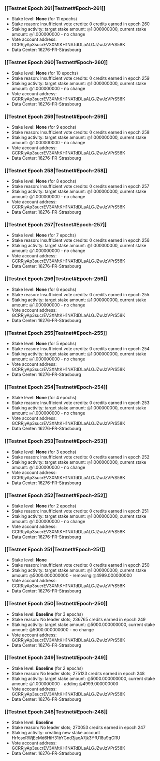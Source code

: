 ### [[Testnet Epoch 261|Testnet#Epoch-261]]
* Stake level: **None** (for 11 epochs)
* Stake reason: Insufficient vote credits: 0 credits earned in epoch 260
* Staking activity: target stake amount: ◎1.000000000, current stake amount: ◎1.000000000 - no change
* Vote account address: GCRRjyAp3sucrEV3XMtKH1NATdDLaALGJZwJzVPrS58K
* Data Center: 16276-FR-Strasbourg
### [[Testnet Epoch 260|Testnet#Epoch-260]]
* Stake level: **None** (for 10 epochs)
* Stake reason: Insufficient vote credits: 0 credits earned in epoch 259
* Staking activity: target stake amount: ◎1.000000000, current stake amount: ◎1.000000000 - no change
* Vote account address: GCRRjyAp3sucrEV3XMtKH1NATdDLaALGJZwJzVPrS58K
* Data Center: 16276-FR-Strasbourg
### [[Testnet Epoch 259|Testnet#Epoch-259]]
* Stake level: **None** (for 9 epochs)
* Stake reason: Insufficient vote credits: 0 credits earned in epoch 258
* Staking activity: target stake amount: ◎1.000000000, current stake amount: ◎1.000000000 - no change
* Vote account address: GCRRjyAp3sucrEV3XMtKH1NATdDLaALGJZwJzVPrS58K
* Data Center: 16276-FR-Strasbourg
### [[Testnet Epoch 258|Testnet#Epoch-258]]
* Stake level: **None** (for 8 epochs)
* Stake reason: Insufficient vote credits: 0 credits earned in epoch 257
* Staking activity: target stake amount: ◎1.000000000, current stake amount: ◎1.000000000 - no change
* Vote account address: GCRRjyAp3sucrEV3XMtKH1NATdDLaALGJZwJzVPrS58K
* Data Center: 16276-FR-Strasbourg
### [[Testnet Epoch 257|Testnet#Epoch-257]]
* Stake level: **None** (for 7 epochs)
* Stake reason: Insufficient vote credits: 0 credits earned in epoch 256
* Staking activity: target stake amount: ◎1.000000000, current stake amount: ◎1.000000000 - no change
* Vote account address: GCRRjyAp3sucrEV3XMtKH1NATdDLaALGJZwJzVPrS58K
* Data Center: 16276-FR-Strasbourg
### [[Testnet Epoch 256|Testnet#Epoch-256]]
* Stake level: **None** (for 6 epochs)
* Stake reason: Insufficient vote credits: 0 credits earned in epoch 255
* Staking activity: target stake amount: ◎1.000000000, current stake amount: ◎1.000000000 - no change
* Vote account address: GCRRjyAp3sucrEV3XMtKH1NATdDLaALGJZwJzVPrS58K
* Data Center: 16276-FR-Strasbourg
### [[Testnet Epoch 255|Testnet#Epoch-255]]
* Stake level: **None** (for 5 epochs)
* Stake reason: Insufficient vote credits: 0 credits earned in epoch 254
* Staking activity: target stake amount: ◎1.000000000, current stake amount: ◎1.000000000 - no change
* Vote account address: GCRRjyAp3sucrEV3XMtKH1NATdDLaALGJZwJzVPrS58K
* Data Center: 16276-FR-Strasbourg
### [[Testnet Epoch 254|Testnet#Epoch-254]]
* Stake level: **None** (for 4 epochs)
* Stake reason: Insufficient vote credits: 0 credits earned in epoch 253
* Staking activity: target stake amount: ◎1.000000000, current stake amount: ◎1.000000000 - no change
* Vote account address: GCRRjyAp3sucrEV3XMtKH1NATdDLaALGJZwJzVPrS58K
* Data Center: 16276-FR-Strasbourg
### [[Testnet Epoch 253|Testnet#Epoch-253]]
* Stake level: **None** (for 3 epochs)
* Stake reason: Insufficient vote credits: 0 credits earned in epoch 252
* Staking activity: target stake amount: ◎1.000000000, current stake amount: ◎1.000000000 - no change
* Vote account address: GCRRjyAp3sucrEV3XMtKH1NATdDLaALGJZwJzVPrS58K
* Data Center: 16276-FR-Strasbourg
### [[Testnet Epoch 252|Testnet#Epoch-252]]
* Stake level: **None** (for 2 epochs)
* Stake reason: Insufficient vote credits: 0 credits earned in epoch 251
* Staking activity: target stake amount: ◎1.000000000, current stake amount: ◎1.000000000 - no change
* Vote account address: GCRRjyAp3sucrEV3XMtKH1NATdDLaALGJZwJzVPrS58K
* Data Center: 16276-FR-Strasbourg
### [[Testnet Epoch 251|Testnet#Epoch-251]]
* Stake level: **None**
* Stake reason: Insufficient vote credits: 0 credits earned in epoch 250
* Staking activity: target stake amount: ◎1.000000000, current stake amount: ◎5000.000000000 - removing ◎4999.000000000
* Vote account address: GCRRjyAp3sucrEV3XMtKH1NATdDLaALGJZwJzVPrS58K
* Data Center: 16276-FR-Strasbourg
### [[Testnet Epoch 250|Testnet#Epoch-250]]
* Stake level: **Baseline** (for 3 epochs)
* Stake reason: No leader slots; 236765 credits earned in epoch 249
* Staking activity: target stake amount: ◎5000.000000000, current stake amount: ◎5000.000000000 - no change
* Vote account address: GCRRjyAp3sucrEV3XMtKH1NATdDLaALGJZwJzVPrS58K
* Data Center: 16276-FR-Strasbourg
### [[Testnet Epoch 249|Testnet#Epoch-249]]
* Stake level: **Baseline** (for 2 epochs)
* Stake reason: No leader slots; 275123 credits earned in epoch 248
* Staking activity: target stake amount: ◎5000.000000000, current stake amount: ◎1.000000000 - adding ◎4999.000000000
* Vote account address: GCRRjyAp3sucrEV3XMtKH1NATdDLaALGJZwJzVPrS58K
* Data Center: 16276-FR-Strasbourg
### [[Testnet Epoch 248|Testnet#Epoch-248]]
* Stake level: **Baseline**
* Stake reason: No leader slots; 270053 credits earned in epoch 247
* Staking activity: creating new stake account HrfosxRWjEcMd6HiH31bYGnd3jaoA7jk3YfU18u9qGRU
* Vote account address: GCRRjyAp3sucrEV3XMtKH1NATdDLaALGJZwJzVPrS58K
* Data Center: 16276-FR-Strasbourg